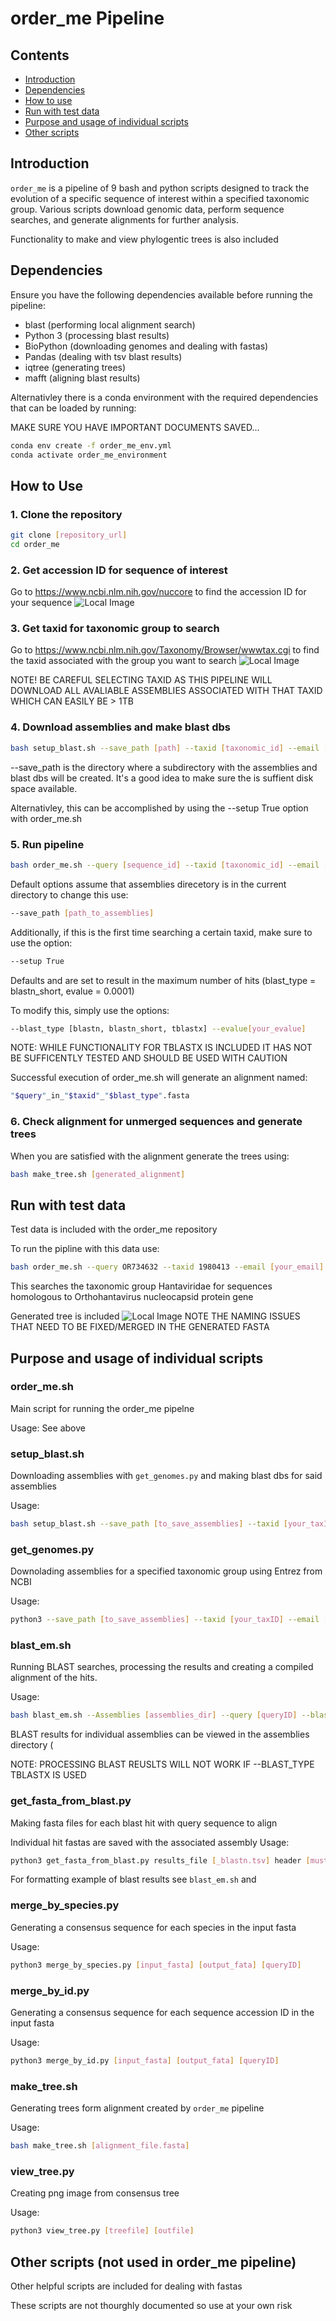 # order_me Pipeline
## Contents

- [Introduction](#introduction)
- [Dependencies](#dependencies)
- [How to use](#how_to_use)
- [Run with test data](#Run_with_test_data)
- [Purpose and usage of individual scripts](#indv_scripts)
- [Other scripts](#Other_scripts)
## Introduction

`order_me` is a pipeline of 9 bash and python scripts designed to track the evolution of a specific sequence of interest within a specified taxonomic group. Various scripts download genomic data, perform sequence searches, and generate alignments for further analysis. 

Functionality to make and view phylogentic trees is also included

## Dependencies

Ensure you have the following dependencies available before running the pipeline:
- blast (performing local alignment search)
- Python 3 (processing blast results)
- BioPython (downloading genomes and dealing with fastas)
- Pandas (dealing with tsv blast results)
- iqtree (generating trees)
- mafft (aligning blast results)

Alternativley there is a conda environment with the required dependencies that can be loaded by running:

MAKE SURE YOU HAVE IMPORTANT DOCUMENTS SAVED...

```bash
conda env create -f order_me_env.yml
conda activate order_me_environment
```

## How to Use

### 1. Clone the repository

```bash
git clone [repository_url]
cd order_me
```
### 2. Get accession ID for sequence of interest
Go to https://www.ncbi.nlm.nih.gov/nuccore to find the accession ID for your sequence
![Local Image](find_queryID.png)
### 3. Get taxid for taxonomic group to search
Go to https://www.ncbi.nlm.nih.gov/Taxonomy/Browser/wwwtax.cgi to find the taxid associated with the group you want to search
![Local Image](find_taxid.png)


NOTE! BE CAREFUL SELECTING TAXID AS THIS PIPELINE WILL DOWNLOAD ALL AVALIABLE ASSEMBLIES ASSOCIATED WITH THAT TAXID WHICH CAN EASILY BE > 1TB

### 4. Download assemblies and make blast dbs
```bash
bash setup_blast.sh --save_path [path] --taxid [taxonomic_id] --email [your_email]
```
--save_path is the directory where a subdirectory with the assemblies and blast dbs will be created. It's a good idea to make sure the is suffient disk space available.

Alternativley, this can be accomplished by using the --setup True option with order_me.sh
### 5. Run pipeline
```bash
bash order_me.sh --query [sequence_id] --taxid [taxonomic_id] --email [your_email] [other_options...]
```
Default options assume that assemblies direcetory is in the current directory to change this use:
```bash
--save_path [path_to_assemblies]
```
Additionally, if this is the first time searching a certain taxid, make sure to use the option:
```bash
--setup True
```
Defaults and are set to result in the maximum number of hits (blast_type = blastn_short, evalue = 0.0001) 

To modify this, simply use the options: 
```bash
--blast_type [blastn, blastn_short, tblastx] --evalue[your_evalue]
```
NOTE: WHILE FUNCTIONALITY FOR TBLASTX IS INCLUDED IT HAS NOT BE SUFFICENTLY TESTED AND SHOULD BE USED WITH CAUTION

Successful execution of order_me.sh will generate an alignment named:
```bash
"$query"_in_"$taxid"_"$blast_type".fasta
```

### 6. Check alignment for unmerged sequences and generate trees
When you are satisfied with the alignment generate the trees using:
```bash
bash make_tree.sh [generated_alignment]
```
## Run with test data
Test data is included with the order_me repository 

To run the pipline with this data use:
```bash
bash order_me.sh --query OR734632 --taxid 1980413 --email [your_email]
``` 
This searches the taxonomic group Hantaviridae for sequences homologous to Orthohantavirus nucleocapsid protein gene

Generated tree is included
![Local Image](OR734632_in_1980413_blastn_short_tree.png)
NOTE THE NAMING ISSUES THAT NEED TO BE FIXED/MERGED IN THE GENERATED FASTA

## Purpose and usage of individual scripts

### order_me.sh
Main script for running the order_me pipelne

Usage: See above
### setup_blast.sh
Downloading assemblies with `get_genomes.py` and making blast dbs for said assemblies

Usage: 
```bash
bash setup_blast.sh --save_path [to_save_assemblies] --taxid [your_taxID] --email [your@email.com]
```
### get_genomes.py
Downolading assemblies for a specified taxonomic group using Entrez from NCBI

Usage:
```bash
python3 --save_path [to_save_assemblies] --taxid [your_taxID] --email [your@email.com]
```
### blast_em.sh
Running BLAST searches, processing the results and creating a compiled alignment of the hits.

Usage:
```bash
bash blast_em.sh --Assemblies [assemblies_dir] --query [queryID] --blast_type [blastn, blastn_short, tblastx] --evalue [evalue] --merge_by [species, id] --output_alignment[name_to_save_alignment]
```
BLAST results for individual assemblies can be viewed in the assemblies directory (

NOTE: PROCESSING BLAST REUSLTS WILL NOT WORK IF --BLAST_TYPE TBLASTX IS USED 
### get_fasta_from_blast.py 
Making fasta files for each blast hit with query sequence to align

Individual hit fastas are saved with the associated assembly
Usage: 
```bash
python3 get_fasta_from_blast.py results_file [_blastn.tsv] header [must_match_outfmt_of_blast] query_file [query.fasta]
```
For formatting example of blast results see `blast_em.sh` and 

### merge_by_species.py
Generating a consensus sequence for each species in the input fasta

Usage:
```bash
python3 merge_by_species.py [input_fasta] [output_fata] [queryID]
```

### merge_by_id.py 
Generating a consensus sequence for each sequence accession ID in the input fasta

Usage:
```bash
python3 merge_by_id.py [input_fasta] [output_fata] [queryID]
```

### make_tree.sh
Generating trees form alignment created by `order_me` pipeline

Usage:
```bash
bash make_tree.sh [alignment_file.fasta]
```

### view_tree.py
Creating png image from consensus tree

Usage:
```bash
python3 view_tree.py [treefile] [outfile]
```
## Other scripts (not used in order_me pipeline)
Other helpful scripts are included for dealing with fastas

These scripts are not thourghly documented so use at your own risk


